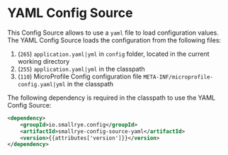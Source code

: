 # YAML Config Source

This Config Source allows to use a `yaml` file to load configuration values. The YAML Config Source loads the configuration from the following files:

1. (`265`) `application.yaml|yml` in `config` folder, located in the current working directory
2. (`255`) `application.yaml|yml` in the classpath
3. (`110`) MicroProfile Config configuration file `META-INF/microprofile-config.yaml|yml` in the classpath

The following dependency is required in the classpath to use the YAML Config Source:

```xml
<dependency>
    <groupId>io.smallrye.config</groupId>
    <artifactId>smallrye-config-source-yaml</artifactId>
    <version>{{attributes['version']}}</version>
</dependency>
```
